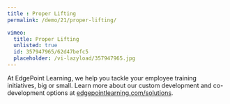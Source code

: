 ```yaml
---
title : Proper Lifting
permalink: /demo/21/proper-lifting/

vimeo:
  title: Proper Lifting
  unlisted: true
  id: 357947965/62d47befc5
  placeholder: /vi-lazyload/357947965.jpg
---
```

At EdgePoint Learning, we help you tackle your employee training initiatives, big or small. Learn more about our custom development and co-development options at [edgepointlearning.com/solutions](/solutions/).